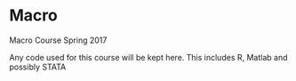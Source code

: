 # Macro
Macro Course Spring 2017

Any code used for this course will be kept here. This includes R, Matlab and possibly STATA
